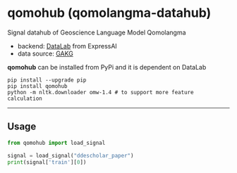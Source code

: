 # qomohub (qomolangma-datahub)

Signal datahub of Geoscience Language Model Qomolangma

- backend: [DataLab](https://github.com/ExpressAI/DataLab) from ExpressAI
- data source: [GAKG](https://gakg.deep-time.org)

**qomohub** can be installed from PyPi and it is dependent on DataLab

```shell
pip install --upgrade pip
pip install qomohub
python -m nltk.downloader omw-1.4 # to support more feature calculation
```

---

## Usage

```python
from qomohub import load_signal

signal = load_signal("ddescholar_paper")
print(signal['train'][0])
```